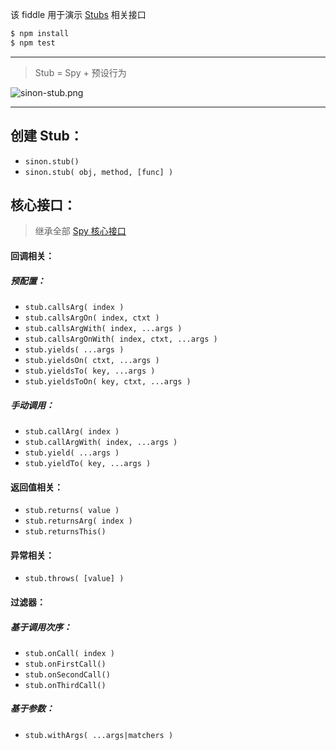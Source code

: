 该 fiddle 用于演示 [Stubs](http://sinonjs.org/docs/#stubs) 相关接口

```sh
$ npm install
$ npm test
```

---

> Stub = Spy + 预设行为

![sinon-stub.png](https://raw.githubusercontent.com/pwnn/img/master/sinon-stub.png)

---

## 创建 Stub：

- `sinon.stub()`
- `sinon.stub( obj, method, [func] )`

## 核心接口：

> 继承全部 [Spy 核心接口](https://github.com/pwnn/fiddle/tree/master/testing/sinon/spies#spy-相关属性接口)

#### 回调相关：

##### 预配置：

- `stub.callsArg( index )`
- `stub.callsArgOn( index, ctxt )`
- `stub.callsArgWith( index, ...args )`
- `stub.callsArgOnWith( index, ctxt, ...args )`
- `stub.yields( ...args )`
- `stub.yieldsOn( ctxt, ...args )`
- `stub.yieldsTo( key, ...args )`
- `stub.yieldsToOn( key, ctxt, ...args )`

##### 手动调用：

- `stub.callArg( index )`
- `stub.callArgWith( index, ...args )`
- `stub.yield( ...args )`
- `stub.yieldTo( key, ...args )`

#### 返回值相关：

- `stub.returns( value )`
- `stub.returnsArg( index )`
- `stub.returnsThis()`

#### 异常相关：

- `stub.throws( [value] )`

#### 过滤器：

##### 基于调用次序：

- `stub.onCall( index )`
- `stub.onFirstCall()`
- `stub.onSecondCall()`
- `stub.onThirdCall()`

##### 基于参数：

- `stub.withArgs( ...args|matchers )`
